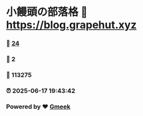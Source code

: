 # 小饅頭の部落格 :link: https://blog.grapehut.xyz 
### :page_facing_up: [24](https://blog.grapehut.xyz/tag.html) 
### :speech_balloon: 2 
### :hibiscus: 113275 
### :alarm_clock: 2025-06-17 19:43:42 
### Powered by :heart: [Gmeek](https://github.com/Meekdai/Gmeek)
